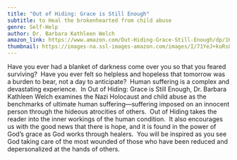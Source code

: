 ```yaml
---
title: "Out of Hiding: Grace is Still Enough"
subtitle: to Heal the brokenhearted from child abuse
genre: Self-Help
author: Dr. Barbara Kathleen Welch
amazon_link: https://www.amazon.com/Out-Hiding-Grace-Still-Enough/dp/1643455702/ref=sr_1_1?crid=3A8OAW04U7NK9&keywords=9781643455709&qid=1643365169&sprefix=9781643455709%2Caps%2C243&sr=8-1
thumbnail: https://images-na.ssl-images-amazon.com/images/I/71YeJ+kuRsL.jpg
---
```

Have you ever had a blanket of darkness come over you so that you feared surviving?  Have you ever felt so helpless and hopeless that tomorrow was a burden to bear, not a day to anticipate?  Human suffering is a complex and devastating experience.  In Out of Hiding: Grace is Still Enough, Dr. Barbara Kathleen Welch examines the Nazi Holocaust and child abuse as the benchmarks of ultimate human suffering—suffering imposed on an innocent person through the hideous atrocities of others.  Out of Hiding takes the reader into the inner workings of the human condition.  It also encourages us with the good news that there is hope, and it is found in the power of God’s grace as God works through healers.  You will be inspired as you see God taking care of the most wounded of those who have been reduced and depersonalized at the hands of others.